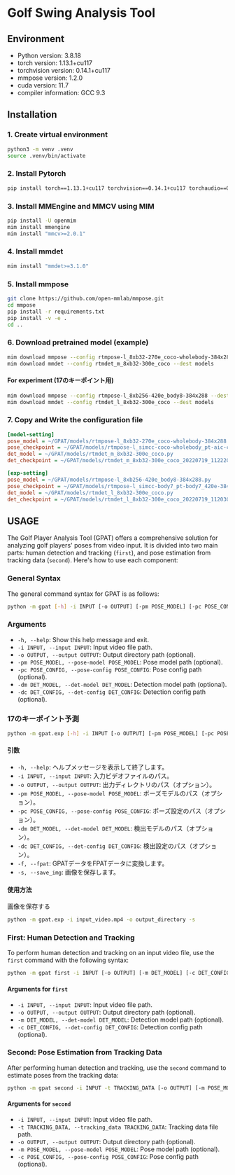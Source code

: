 # Golf Swing Analysis Tool
## Environment
- Python version: 3.8.18
- torch version: 1.13.1+cu117
- torchvision version: 0.14.1+cu117
- mmpose version: 1.2.0
- cuda version: 11.7
- compiler information: GCC 9.3

## Installation
### 1. Create virtual environment
```bash
python3 -m venv .venv
source .venv/bin/activate
```
### 2. Install Pytorch
```bash
pip install torch==1.13.1+cu117 torchvision==0.14.1+cu117 torchaudio==0.13.1 --extra-index-url https://download.pytorch.org/whl/cu117
```

### 3. Install MMEngine and MMCV using MIM
```bash
pip install -U openmim
mim install mmengine
mim install "mmcv>=2.0.1"
```

### 4. Install mmdet
```bash
mim install "mmdet>=3.1.0"
```

### 5. Install mmpose
```bash
git clone https://github.com/open-mmlab/mmpose.git
cd mmpose
pip install -r requirements.txt
pip install -v -e .
cd ..
```

### 6. Download pretrained model (example)
```Bash
mim download mmpose --config rtmpose-l_8xb32-270e_coco-wholebody-384x288 --dest models
mim download mmdet --config rtmdet_m_8xb32-300e_coco --dest models
```

#### For experiment (17のキーポイント用)
```Bash
mim download mmpose --config rtmpose-l_8xb256-420e_body8-384x288 --dest models
mim download mmdet --config rtmdet_l_8xb32-300e_coco --dest models
```

### 7. Copy and Write the configuration file
```ini
[model-setting]
pose_model = ~/GPAT/models/rtmpose-l_8xb32-270e_coco-wholebody-384x288.py
pose_checkpoint = ~/GPAT/models/rtmpose-l_simcc-coco-wholebody_pt-aic-coco_270e-384x288-eaeb96c8_20230125.pth
det_model = ~/GPAT/models/rtmdet_m_8xb32-300e_coco.py
det_checkpoint = ~/GPAT/models/rtmdet_m_8xb32-300e_coco_20220719_112220-229f527c.pth

[exp-setting]
pose_model = ~/GPAT/models/rtmpose-l_8xb256-420e_body8-384x288.py
pose_checkpoint = ~/GPAT/models/rtmpose-l_simcc-body7_pt-body7_420e-384x288-3f5a1437_20230504.pth
det_model = ~/GPAT/models/rtmdet_l_8xb32-300e_coco.py
det_checkpoint = ~/GPAT/models/rtmdet_l_8xb32-300e_coco_20220719_112030-5a0be7c4.pth
```

## USAGE
The Golf Player Analysis Tool (GPAT) offers a comprehensive solution for analyzing golf players' poses from video input. It is divided into two main parts: human detection and tracking (`first`), and pose estimation from tracking data (`second`). Here's how to use each component:

### General Syntax
The general command syntax for GPAT is as follows:

```bash
python -m gpat [-h] -i INPUT [-o OUTPUT] [-pm POSE_MODEL] [-pc POSE_CONFIG] [-dm DET_MODEL] [-dc DET_CONFIG] {first,second} ...
```

### Arguments
- `-h, --help`: Show this help message and exit.
- `-i INPUT, --input INPUT`: Input video file path.
- `-o OUTPUT, --output OUTPUT`: Output directory path (optional).
- `-pm POSE_MODEL, --pose-model POSE_MODEL`: Pose model path (optional).
- `-pc POSE_CONFIG, --pose-config POSE_CONFIG`: Pose config path (optional).
- `-dm DET_MODEL, --det-model DET_MODEL`: Detection model path (optional).
- `-dc DET_CONFIG, --det-config DET_CONFIG`: Detection config path (optional).

### 17のキーポイント予測
```bash
python -m gpat.exp [-h] -i INPUT [-o OUTPUT] [-pm POSE_MODEL] [-pc POSE_CONFIG] [-dm DET_MODEL] [-dc DET_CONFIG] [-f] [-s]
```

#### 引数
- `-h, --help`: ヘルプメッセージを表示して終了します。
- `-i INPUT, --input INPUT`: 入力ビデオファイルのパス。
- `-o OUTPUT, --output OUTPUT`: 出力ディレクトリのパス（オプション）。
- `-pm POSE_MODEL, --pose-model POSE_MODEL`: ポーズモデルのパス（オプション）。
- `-pc POSE_CONFIG, --pose-config POSE_CONFIG`: ポーズ設定のパス（オプション）。
- `-dm DET_MODEL, --det-model DET_MODEL`: 検出モデルのパス（オプション）。
- `-dc DET_CONFIG, --det-config DET_CONFIG`: 検出設定のパス（オプション）。
- `-f, --fpat`: GPATデータをFPATデータに変換します。
- `-s, --save_img`: 画像を保存します。

#### 使用方法
画像を保存する
```bash
python -m gpat.exp -i input_video.mp4 -o output_directory -s
```

### First: Human Detection and Tracking
To perform human detection and tracking on an input video file, use the `first` command with the following syntax:

```bash
python -m gpat first -i INPUT [-o OUTPUT] [-m DET_MODEL] [-c DET_CONFIG]
```

#### Arguments for `first`
- `-i INPUT, --input INPUT`: Input video file path.
- `-o OUTPUT, --output OUTPUT`: Output directory path (optional).
- `-m DET_MODEL, --det-model DET_MODEL`: Detection model path (optional).
- `-c DET_CONFIG, --det-config DET_CONFIG`: Detection config path (optional).

### Second: Pose Estimation from Tracking Data
After performing human detection and tracking, use the `second` command to estimate poses from the tracking data:

```bash
python -m gpat second -i INPUT -t TRACKING_DATA [-o OUTPUT] [-m POSE_MODEL] [-c POSE_CONFIG]
```

#### Arguments for `second`
- `-i INPUT, --input INPUT`: Input video file path.
- `-t TRACKING_DATA, --tracking_data TRACKING_DATA`: Tracking data file path.
- `-o OUTPUT, --output OUTPUT`: Output directory path (optional).
- `-m POSE_MODEL, --pose-model POSE_MODEL`: Pose model path (optional).
- `-c POSE_CONFIG, --pose-config POSE_CONFIG`: Pose config path (optional).